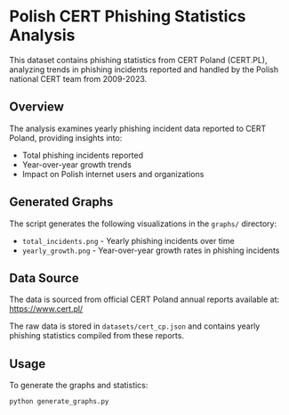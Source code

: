 # Polish CERT Phishing Statistics Analysis

This dataset contains phishing statistics from CERT Poland (CERT.PL), analyzing trends in phishing incidents reported and handled by the Polish national CERT team from 2009-2023.

## Overview

The analysis examines yearly phishing incident data reported to CERT Poland, providing insights into:

- Total phishing incidents reported
- Year-over-year growth trends
- Impact on Polish internet users and organizations

## Generated Graphs

The script generates the following visualizations in the `graphs/` directory:

- `total_incidents.png` - Yearly phishing incidents over time
- `yearly_growth.png` - Year-over-year growth rates in phishing incidents

## Data Source

The data is sourced from official CERT Poland annual reports available at: https://www.cert.pl/

The raw data is stored in `datasets/cert_cp.json` and contains yearly phishing statistics compiled from these reports.

## Usage

To generate the graphs and statistics:

```
python generate_graphs.py
```
